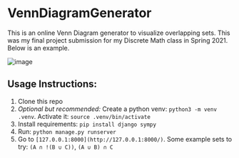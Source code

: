 # VennDiagramGenerator

This is an online Venn Diagram generator to visualize overlapping sets. This was my final project submission for my Discrete Math class in Spring 2021. Below is an example.

![image](https://github.com/user-attachments/assets/d2b11ce5-19f0-4cf4-b4a7-5b8afa63f99a)


## Usage Instructions:
1. Clone this repo
2. *Optional but recommended:* Create a python venv: `python3 -m venv .venv`. Activate it: `source .venv/bin/activate`
3. Install requirements: `pip install django sympy`
4. Run: `python manage.py runserver`
5. Go to `[127.0.0.1:8000](http://127.0.0.1:8000/)`. Some example sets to try: `(A ∩ !(B ∪ C))`, `(A ∪ B) ∩ C`
